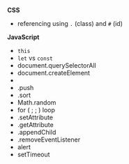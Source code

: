 **CSS**

- referencing using `.` (class) and `#` (id)

**JavaScript**

- `this`
- `let` vs `const`
- document.querySelectorAll
- document.createElement
- <parent> <childHtml>
- <Array>.push
- <Array>.sort
- Math.random
- for ( ; ; ) loop
- <Element>.setAttribute
- <Element>.getAttribute
- <Element>.appendChild
- <Element>.removeEventListener
- alert
- setTimeout
